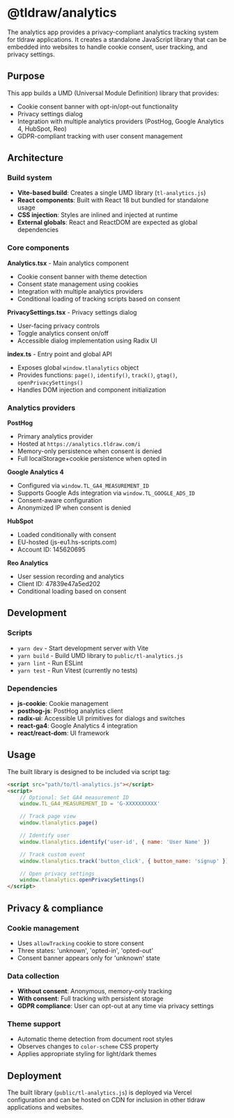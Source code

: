 # @tldraw/analytics

The analytics app provides a privacy-compliant analytics tracking system for tldraw applications. It creates a standalone JavaScript library that can be embedded into websites to handle cookie consent, user tracking, and privacy settings.

## Purpose

This app builds a UMD (Universal Module Definition) library that provides:

- Cookie consent banner with opt-in/opt-out functionality
- Privacy settings dialog
- Integration with multiple analytics providers (PostHog, Google Analytics 4, HubSpot, Reo)
- GDPR-compliant tracking with user consent management

## Architecture

### Build system

- **Vite-based build**: Creates a single UMD library (`tl-analytics.js`)
- **React components**: Built with React 18 but bundled for standalone usage
- **CSS injection**: Styles are inlined and injected at runtime
- **External globals**: React and ReactDOM are expected as global dependencies

### Core components

**Analytics.tsx** - Main analytics component

- Cookie consent banner with theme detection
- Consent state management using cookies
- Integration with multiple analytics providers
- Conditional loading of tracking scripts based on consent

**PrivacySettings.tsx** - Privacy settings dialog

- User-facing privacy controls
- Toggle analytics consent on/off
- Accessible dialog implementation using Radix UI

**index.ts** - Entry point and global API

- Exposes global `window.tlanalytics` object
- Provides functions: `page()`, `identify()`, `track()`, `gtag()`, `openPrivacySettings()`
- Handles DOM injection and component initialization

### Analytics providers

**PostHog**

- Primary analytics provider
- Hosted at `https://analytics.tldraw.com/i`
- Memory-only persistence when consent is denied
- Full localStorage+cookie persistence when opted in

**Google Analytics 4**

- Configured via `window.TL_GA4_MEASUREMENT_ID`
- Supports Google Ads integration via `window.TL_GOOGLE_ADS_ID`
- Consent-aware configuration
- Anonymized IP when consent is denied

**HubSpot**

- Loaded conditionally with consent
- EU-hosted (js-eu1.hs-scripts.com)
- Account ID: 145620695

**Reo Analytics**

- User session recording and analytics
- Client ID: 47839e47a5ed202
- Conditional loading based on consent

## Development

### Scripts

- `yarn dev` - Start development server with Vite
- `yarn build` - Build UMD library to `public/tl-analytics.js`
- `yarn lint` - Run ESLint
- `yarn test` - Run Vitest (currently no tests)

### Dependencies

- **js-cookie**: Cookie management
- **posthog-js**: PostHog analytics client
- **radix-ui**: Accessible UI primitives for dialogs and switches
- **react-ga4**: Google Analytics 4 integration
- **react/react-dom**: UI framework

## Usage

The built library is designed to be included via script tag:

```html
<script src="path/to/tl-analytics.js"></script>
<script>
	// Optional: Set GA4 measurement ID
	window.TL_GA4_MEASUREMENT_ID = 'G-XXXXXXXXXX'

	// Track page view
	window.tlanalytics.page()

	// Identify user
	window.tlanalytics.identify('user-id', { name: 'User Name' })

	// Track custom event
	window.tlanalytics.track('button_click', { button_name: 'signup' })

	// Open privacy settings
	window.tlanalytics.openPrivacySettings()
</script>
```

## Privacy & compliance

### Cookie management

- Uses `allowTracking` cookie to store consent
- Three states: 'unknown', 'opted-in', 'opted-out'
- Consent banner appears only for 'unknown' state

### Data collection

- **Without consent**: Anonymous, memory-only tracking
- **With consent**: Full tracking with persistent storage
- **GDPR compliance**: User can opt-out at any time via privacy settings

### Theme support

- Automatic theme detection from document root styles
- Observes changes to `color-scheme` CSS property
- Applies appropriate styling for light/dark themes

## Deployment

The built library (`public/tl-analytics.js`) is deployed via Vercel configuration and can be hosted on CDN for inclusion in other tldraw applications and websites.
